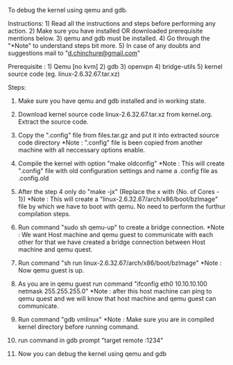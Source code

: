 To debug the kernel using qemu and gdb.	

Instructions:
	1) Read all the instructions and steps before performing any action.
	2) Make sure you have installed OR downloaded prerequisite mentions below.
	3) qemu and gdb must be installed.
	4) Go through the "*Note" to understand steps bit more.
	5) In case of any doubts and suggestions mail to "d.chinchure@gmail.com"
 
Prerequisite :
        1) Qemu [no kvm]
        2) gdb
        3) openvpn
        4) bridge-utils
        5) kernel source code (eg. linux-2.6.32.67.tar.xz)	
	
Steps:

1) Make sure you have qemu and gdb installed and in working state.

2) Download kernel source code linux-2.6.32.67.tar.xz from kernel.org. Extract the source code. 

3) Copy the ".config" file from files.tar.gz and put it into extracted source code directory
   *Note : ".config" file is been copied from another machine with all neccessary options enable.
	 
4) Compile the kernel with option "make oldconfig"
   *Note : This will create ".config" file with old configuration settings and name a .config file as .config.old

5) After the step 4 only do "make -jx" (Replace the x with {No. of Cores - 1})
   *Note : This will create a "linux-2.6.32.67/arch/x86/boot/bzImage" file by which we have to boot with qemu. 
           No need to perform the furthur compilation steps.

5) Run command "sudo sh qemu-up" to create a bridge connection.
   *Note : We want Host machine and qemu guest to communicate with each other for that we have created a bridge 
	   connection between Host machine and qemu quest.

6) Run command "sh run linux-2.6.32.67/arch/x86/boot/bzImage" 
  *Note : Now qemu guest is up.

7) As you are in qemu guest run command "ifconfig eth0 10.10.10.100 netmask 255.255.255.0"
  *Note : after this host machine can ping to qemu quest and we will know that host machine and qemu guest 
          can communicate.	
	
8) Run command "gdb vmlinux" 
  *Note : Make sure you are in compiled kernel directory before running command.			 	

8) run command in gdb prompt "target remote :1234"
	
9) Now you can debug the kernel using qemu and gdb
